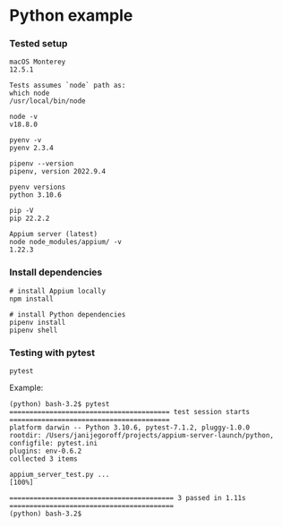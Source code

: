 # Python example

### Tested setup

```
macOS Monterey
12.5.1
```
```
Tests assumes `node` path as:
which node
/usr/local/bin/node

node -v
v18.8.0
```
```
pyenv -v
pyenv 2.3.4
```
```
pipenv --version
pipenv, version 2022.9.4
```
```
pyenv versions
python 3.10.6
```
```
pip -V
pip 22.2.2
```
```
Appium server (latest)
node node_modules/appium/ -v
1.22.3
```

### Install dependencies

```
# install Appium locally
npm install
```
```
# install Python dependencies
pipenv install
pipenv shell
```

### Testing with pytest

```
pytest
```
Example:
```
(python) bash-3.2$ pytest
======================================== test session starts ========================================
platform darwin -- Python 3.10.6, pytest-7.1.2, pluggy-1.0.0
rootdir: /Users/janijegoroff/projects/appium-server-launch/python, configfile: pytest.ini
plugins: env-0.6.2
collected 3 items

appium_server_test.py ...                                                                     [100%]

========================================= 3 passed in 1.11s =========================================
(python) bash-3.2$
```
